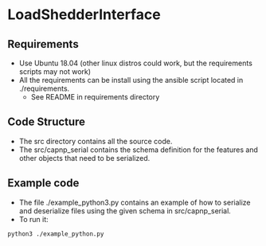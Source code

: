 # LoadShedderInterface

## Requirements
- Use Ubuntu 18.04 (other linux distros could work, but the requirements scripts may not work)
- All the requirements can be install using the ansible script located in ./requirements.
  - See README in requirements directory

## Code Structure
- The src directory contains all the source code.
- The src/capnp\_serial contains the schema definition for the features and other objects that need to be serialized.

## Example code
- The file ./example\_python3.py  contains an example of how to serialize and deserialize files using the given schema in src/capnp\_serial.
- To run it:
```bash
python3 ./example_python.py
```

